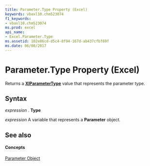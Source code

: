 ```yaml
---
title: Parameter.Type Property (Excel)
keywords: vbaxl10.chm523074
f1_keywords:
- vbaxl10.chm523074
ms.prod: excel
api_name:
- Excel.Parameter.Type
ms.assetid: 102e86cd-d5c4-8f94-167d-ab437cfbf69f
ms.date: 06/08/2017
---
```



# Parameter.Type Property (Excel)

Returns a **[XlParameterType](xlparametertype-enumeration-excel.md)** value that represents the parameter type.


## Syntax

 _expression_ . **Type**

 _expression_ A variable that represents a **Parameter** object.


## See also


#### Concepts


[Parameter Object](parameter-object-excel.md)

